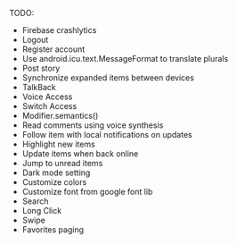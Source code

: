 TODO:
+ Firebase crashlytics
 + Logout
 + Register account
 + Use android.icu.text.MessageFormat to translate plurals
 + Post story
 + Synchronize expanded items between devices
 + TalkBack
 + Voice Access
 + Switch Access
 + Modifier.semantics()
 + Read comments using voice synthesis
 + Follow item with local notifications on updates
 + Highlight new items
 + Update items when back online
 + Jump to unread items
 + Dark mode setting
 + Customize colors
 + Customize font from google font lib
 + Search
 + Long Click
 + Swipe
 + Favorites paging
